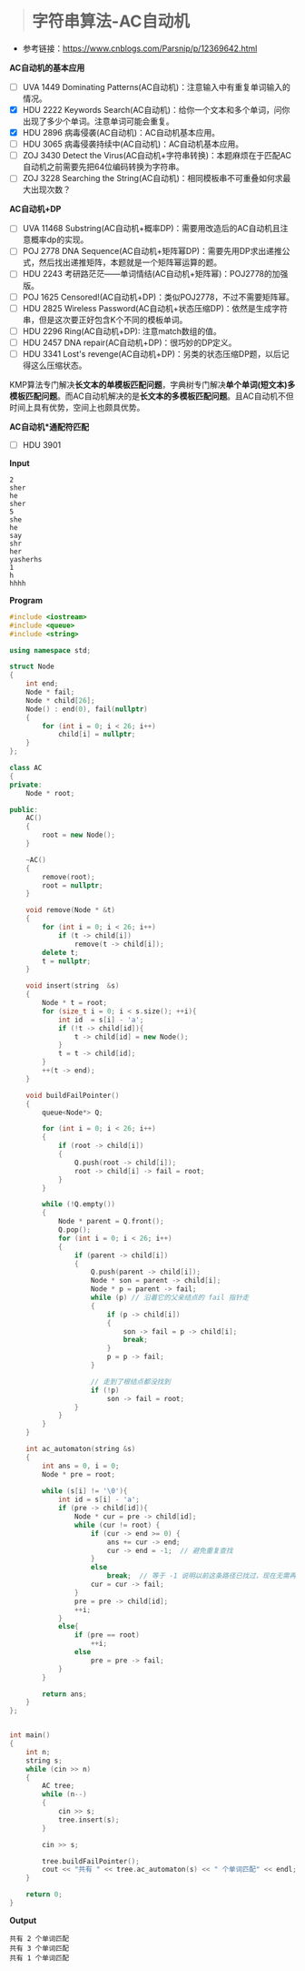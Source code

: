 > # 字符串算法-AC自动机

* 参考链接：https://www.cnblogs.com/Parsnip/p/12369642.html

**AC自动机的基本应用**

- [ ] UVA 1449 Dominating Patterns(AC自动机)：注意输入中有重复单词输入的情况。
- [x] HDU 2222 Keywords Search(AC自动机)：给你一个文本和多个单词，问你出现了多少个单词。注意单词可能会重复。
- [x] HDU 2896 病毒侵袭(AC自动机)：AC自动机基本应用。
- [ ] HDU 3065 病毒侵袭持续中(AC自动机)：AC自动机基本应用。
- [ ] ZOJ 3430 Detect the Virus(AC自动机+字符串转换)：本题麻烦在于匹配AC自动机之前需要先把64位编码转换为字符串。
- [ ] ZOJ 3228 Searching the String(AC自动机)：相同模板串不可重叠如何求最大出现次数？

**AC自动机+DP**

- [ ] UVA 11468 Substring(AC自动机+概率DP)：需要用改造后的AC自动机且注意概率dp的实现。
- [ ] POJ 2778 DNA Sequence(AC自动机+矩阵幂DP)：需要先用DP求出递推公式，然后找出递推矩阵，本题就是一个矩阵幂运算的题。
- [ ] HDU 2243 考研路茫茫——单词情结(AC自动机+矩阵幂)：POJ2778的加强版。
- [ ] POJ 1625 Censored!(AC自动机+DP)：类似POJ2778，不过不需要矩阵幂。
- [ ] HDU 2825 Wireless Password(AC自动机+状态压缩DP)：依然是生成字符串，但是这次要正好包含K个不同的模板单词。
- [ ] HDU 2296 Ring(AC自动机+DP): 注意match数组的值。
- [ ] HDU 2457 DNA repair(AC自动机+DP)：很巧妙的DP定义。
- [ ] HDU 3341 Lost's revenge(AC自动机+DP)：另类的状态压缩DP题，以后记得这么压缩状态。

 KMP算法专门解决**长文本的单模板匹配问题**，字典树专门解决**单个单词(短文本)多模板匹配问题**。而AC自动机解决的是**长文本的多模板匹配问题**。且AC自动机不但时间上具有优势，空间上也颇具优势。

**AC自动机*通配符匹配**

- [ ] HDU 3901

**Input**

```
2
sher
he
sher
5
she
he
say
shr
her
yasherhs
1
h
hhhh
```

**Program**

```c++
#include <iostream>
#include <queue>
#include <string>

using namespace std;

struct Node
{
    int end;
    Node * fail;
    Node * child[26];
    Node() : end(0), fail(nullptr)
    {
        for (int i = 0; i < 26; i++)
            child[i] = nullptr;
    }
};

class AC
{
private:
    Node * root;

public:
    AC()
    {
        root = new Node();
    }

    ~AC()
    {
        remove(root);
        root = nullptr;
    }

    void remove(Node * &t)
    {
        for (int i = 0; i < 26; i++)
            if (t -> child[i])
                remove(t -> child[i]);
        delete t;
        t = nullptr;
    }

    void insert(string  &s)
    {
        Node * t = root;
        for (size_t i = 0; i < s.size(); ++i){
            int id  = s[i] - 'a';
            if (!t -> child[id]){
                t -> child[id] = new Node();
            }
            t = t -> child[id];
        }
        ++(t -> end);
    }

    void buildFailPointer()
    {
        queue<Node*> Q;

        for (int i = 0; i < 26; i++)
        {
            if (root -> child[i])
            {
                Q.push(root -> child[i]);
                root -> child[i] -> fail = root;
            }
        }

        while (!Q.empty())
        {
            Node * parent = Q.front();
            Q.pop();
            for (int i = 0; i < 26; i++)
            {
                if (parent -> child[i])
                {
                    Q.push(parent -> child[i]);
                    Node * son = parent -> child[i];
                    Node * p = parent -> fail;
                    while (p) // 沿着它的父亲结点的 fail 指针走
                    {
                        if (p -> child[i])
                        {
                            son -> fail = p -> child[i];
                            break;
                        }
                        p = p -> fail;
                    }

                    // 走到了根结点都没找到
                    if (!p)
                        son -> fail = root;
                }
            }
        }
    }

    int ac_automaton(string &s)
    {
        int ans = 0, i = 0;
        Node * pre = root;
        
        while (s[i] != '\0'){
            int id = s[i] - 'a';
            if (pre -> child[id]){
                Node * cur = pre -> child[id];
                while (cur != root) {
                    if (cur -> end >= 0) {
                        ans += cur -> end;
                        cur -> end = -1;  // 避免重复查找
                    }
                    else
                        break;  // 等于 -1 说明以前这条路径已找过，现在无需再找
                    cur = cur -> fail;
                }
                pre = pre -> child[id];
                ++i;
            }
            else{
                if (pre == root)
                    ++i;
                else
                    pre = pre -> fail;
            }  
        }

        return ans;
    }
};


int main()
{
    int n;
    string s;
    while (cin >> n)
    {
        AC tree;
        while (n--)
        {
            cin >> s;
            tree.insert(s);
        }

        cin >> s;

        tree.buildFailPointer();
        cout << "共有 " << tree.ac_automaton(s) << " 个单词匹配" << endl;
    }

    return 0;
}
```

**Output**

```
共有 2 个单词匹配
共有 3 个单词匹配
共有 1 个单词匹配
```



